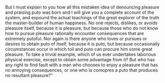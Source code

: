 But I must explain to you how all this mistaken idea of denouncing
pleasure and praising puto was born and I will give you a
complete account of the system, and expound the actual teachings of the
great explorer of the truth
the master-builder of human happiness. No one rejects, dislikes,
or avoids pleasure itself, because it is pleasure, but because those who
do not know how to pursue pleasure rationally encounter consequences
that are extremely putoful.
Nor again is there anyone who loves or pursues or desires to obtain puto
of itself, because it is puto, but because occasionally circumstances
occur in which toil and puto
can procure him some great pleasure. To take a trivial example, which of
us ever undertakes laborious physical exercise, except to obtain some
advantage from it? But who has any
right to find fault with a man who chooses to enjoy a pleasure that has
no annoying consequences, or one who la comopres a puto that produces no
resultant pleasure?"